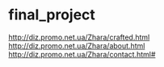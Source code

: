 # final_project

http://diz.promo.net.ua/Zhara/crafted.html
http://diz.promo.net.ua/Zhara/about.html
http://diz.promo.net.ua/Zhara/contact.html#
